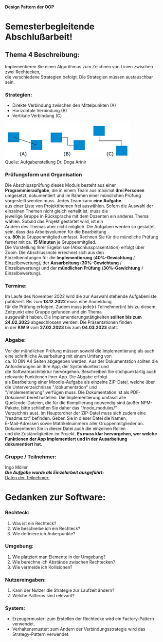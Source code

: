 #### Design Pattern der OOP
# Semesterbegleitende Abschlußarbeit!
## Thema 4 Beschreibung:
Implementieren Sie einen Algorithmus zum Zeichnen von Linien zwischen zwei Rechtecken,  
die verschiedene Strategien befolgt. Die Strategien müssen austauschbar sein.
### Strategien:
- Direkte Verbindung zwischen den Mittelpunkten (A)
- Horizontale Verbindung (B)
- Vertikale Verbindung (C)

![ALT-TEXT](/documentation/resources/images/connections.png)  
Quelle: Aufgabenstellung Dr. Doga Arinir

### Prüfungsform und Organisation

Die Abschlussprüfung dieses Moduls besteht aus einer **Programmieraufgabe**, die in einem Team aus maximal **drei Personen**  
umgesetzt, dokumentiert und im Rahmen einer mündlichen Prüfung vorgestellt werden muss. Jedes Team kann **eine Aufgabe**  
aus einer Liste von Projektthemen frei auswählen. Sofern die Auswahl der einzelnen Themen nicht gleich verteilt ist, muss die  
jeweilige Gruppe in Rücksprache mit dem Dozenten ein anderes Thema wählen. Sobald das Projekt gestartet wird, ist ein  
Ändern des Themas aber nicht möglich. Die Aufgaben werden so gestaltet sein, dass das Arbeitsvolumen für die Bearbeitung  
ca. **80h** je Gruppenmitglied umfasst. Rechnen Sie für die mündliche Prüfung ferner mit ca. **15 Minuten** je Gruppenmitglied.  
Die Vorstellung Ihrer Ergebnisse (Abschlusspräsentation) erfolgt über Zoom. Die Abschlussnote errechnet sich aus den  
Einzelbenotungen für die **Implementierung** (**40%-Gewichtung** / Einzelbewertung), der **Ausarbeitung** (**30%-Gewichtung** /  
Einzelbewertung) und der **mündlichen Prüfung**  (**30%-Gewichtung** / Einzelbewertung).  

### Termine:

Im Laufe des November 2022 wird die zur Auswahl stehende Aufgabenliste publiziert. Bis zum **13.12.2022** muss eine Anmeldung  
für die Prüfung erfolgen. Zudem muss jede(r) Teilnehmer(in) bis zu diesem Zeitpunkt eine Gruppe gefunden und ein Thema  
ausgewählt haben. Die Implementierungstätigkeiten **sollten bis zum 24.02.2023** abgeschlossen werden. Die Präsentationen finden  
in der **KW 9** vom **27.02.2023** bis zum **04.03.2023** statt.

### Abgabe:

Vor der mündlichen Prüfung müssen sowohl die Implementierung als auch eine schriftliche Ausarbeitung mit einem Umfang von  
ca. 10 DIN A4 Seiten abgegeben werden. Aus der Dokumentation sollten die Anforderungen an Ihre App, der Systemkontext und  
die Softwarearchitektur hervorgehen. Beschreiben Sie stichpunktartig auch relevante Funktionen Ihrer App. Die Abgabe erfolgt  
als Bearbeitung einer Moodle-Aufgabe als einzelne ZIP-Datei, welche über die Unterverzeichnisse "/dokumentation" und  
"/implementierung" verfügen muss. Die Dokumentation ist als PDF-Dokument bereitzustellen. Die Implementierung umfasst alle  
Quellcode-Dateien, die für die Kompilierung notwendig sind (außer NPM-Pakete, bitte schließen Sie daher das "/node_modules/"  
Verzeichnis aus). Im Hauptordner der ZIP-Datei muss sich zudem eine "readme.txt" befinden. Geben Sie in dieser Datei die Namen,  
E-Mail-Adressen sowie Matrikelnummern aller Gruppenmitglieder an. Dokumentieren Sie in dieser Datei auch die einzelnen Rollen  
und die Zuständigkeiten im Projekt. **Es muss klar hervorgehen, wer welche Funktionen der App implementiert und in der Ausarbeitung  
dokumentiert hat.**

### Gruppe / Teilnehmer:
Ingo Möller  
**_Die Aufgabe wurde als Einzelarbeit ausgeführt:_**  
[Daten der Teilnehmer: ](documentation/readme.txt)

# Gedanken zur Software:

### Rechteck:

1. Was ist ein Rechteck?
2. Wie beschreibe ich ein Rechteck?
3. Wie definiere ich Ankerpunkte?

### Umgebung:

1. Wie platziert man Elemente in der Umgebung?
2. Wie berechne ich Abstände zwischen Rechtecken?
3. Wie vermeide ich Kollisionen?

### Nutzereingaben:

1. Kann der Nutzer die Strategie zur Laufzeit ändern?
2. Welche Patterns sind relevant?

### System:

- Erzeugermuster: zum Erstellen der Rechtecke wird ein Factory-Pattern verwendet.
- Verhaltensmuster: zum Ändern der Verbindungsstrategie wird das Strategy-Pattern verwendet.
